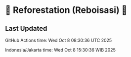 
# 🌳 Reforestation (Reboisasi) 🌲

## Last Updated

GitHub Actions time: Wed Oct  8 08:30:36 UTC 2025

Indonesia/Jakarta time: Wed Oct  8 15:30:36 WIB 2025
